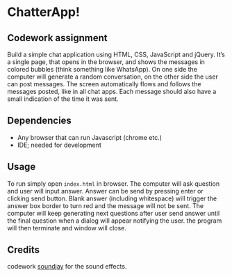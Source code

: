 # ChatterApp!

## Codework assignment

Build a simple chat application using HTML, CSS, JavaScript and jQuery. It’s a single page, that opens in the browser, and shows the messages in colored bubbles (think something like WhatsApp). On one side the computer will generate a random conversation, on the other side the user can post messages. The screen automatically flows and follows the messages posted, like in all chat apps. Each message should also have a small indication of the time it was sent.

## Dependencies

- Any browser that can run Javascript (chrome etc.)
- IDE; needed for development

## Usage

To run simply open `index.html` in browser.
The computer will ask question and user will input answer.
Answer can be send by pressing enter or clicking send button.
Blank answer (including whitespace) will trigger the answer box border to turn red and the message will not be sent.
The computer will keep generating next questions after user send answer until the final question when a dialog will appear notifying the user. the program will then terminate and window will close.

## Credits

codework
[soundjay](https://www.soundjay.com/misc-sounds.html) for the sound effects.